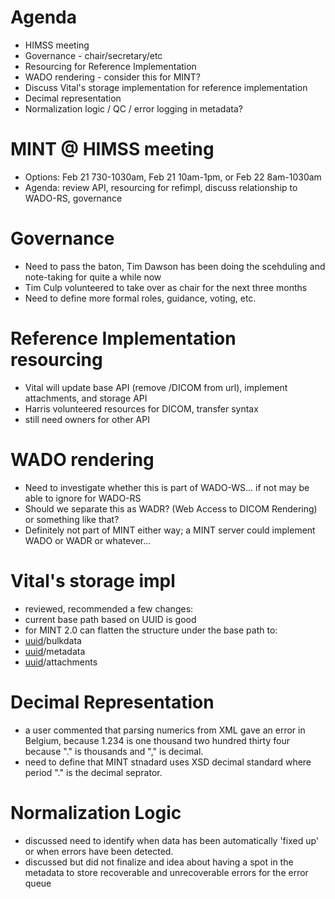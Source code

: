# Agenda #
  * HIMSS meeting
  * Governance - chair/secretary/etc
  * Resourcing for Reference Implementation
  * WADO rendering - consider this for MINT?
  * Discuss Vital's storage implementation for reference implementation
  * Decimal representation
  * Normalization logic / QC / error logging in metadata?

# MINT @ HIMSS meeting #
  * Options: Feb 21 730-1030am, Feb 21 10am-1pm, or Feb 22 8am-1030am
  * Agenda: review API, resourcing for refimpl, discuss relationship to WADO-RS, governance

# Governance #
  * Need to pass the baton, Tim Dawson has been doing the scehduling and note-taking for quite a while now
  * Tim Culp volunteered to take over as chair for the next three months
  * Need to define more formal roles, guidance, voting, etc.

# Reference Implementation resourcing #
  * Vital will update base API (remove /DICOM from url), implement attachments, and storage API
  * Harris volunteered resources for DICOM, transfer syntax
  * still need owners for other API

# WADO rendering #
  * Need to investigate whether this is part of WADO-WS... if not may be able to ignore for WADO-RS
  * Should we separate this as WADR? (Web Access to DICOM Rendering) or something like that?
  * Definitely not part of MINT either way; a MINT server could implement WADO or WADR or whatever...

# Vital's storage impl #
  * reviewed, recommended a few changes:
  * current base path based on UUID is good
  * for MINT 2.0 can flatten the structure under the base path to:
  * [uuid](uuid.md)/bulkdata
  * [uuid](uuid.md)/metadata
  * [uuid](uuid.md)/attachments

# Decimal Representation #
  * a user commented that parsing numerics from XML gave an error in Belgium, because 1.234 is one thousand two hundred thirty four because "." is thousands and "," is decimal.
  * need to define that MINT stnadard uses XSD decimal standard where period "." is the decimal seprator.

# Normalization Logic #
  * discussed need to identify when data has been automatically 'fixed up' or when errors have been detected.
  * discussed but did not finalize and idea about having a spot in the metadata to store recoverable and unrecoverable errors for the error queue
